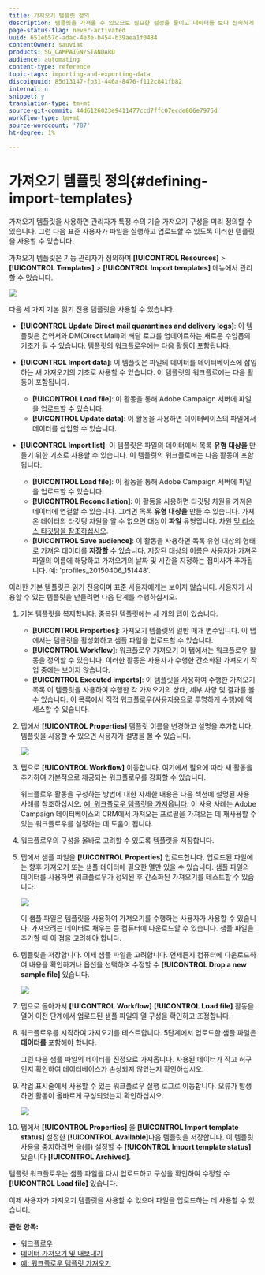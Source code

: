 ```yaml
---
title: 가져오기 템플릿 정의
description: 템플릿을 가져올 수 있으므로 필요한 설정을 줄이고 데이터를 보다 신속하게 가져올 수 있습니다.
page-status-flag: never-activated
uuid: 651eb57c-adac-4e3e-b454-b39aea1f0484
contentOwner: sauviat
products: SG_CAMPAIGN/STANDARD
audience: automating
content-type: reference
topic-tags: importing-and-exporting-data
discoiquuid: 85d13147-fb31-446a-8476-f112c841fb82
internal: n
snippet: y
translation-type: tm+mt
source-git-commit: 44d6126023e9411477ccd7ffc07ecde806e7976d
workflow-type: tm+mt
source-wordcount: '787'
ht-degree: 1%

---
```



# 가져오기 템플릿 정의{#defining-import-templates}

가져오기 템플릿을 사용하면 관리자가 특정 수의 기술 가져오기 구성을 미리 정의할 수 있습니다. 그런 다음 표준 사용자가 파일을 실행하고 업로드할 수 있도록 이러한 템플릿을 사용할 수 있습니다.

가져오기 템플릿은 기능 관리자가 정의하며 **[!UICONTROL Resources]** > **[!UICONTROL Templates]** > **[!UICONTROL Import templates]** 메뉴에서 관리할 수 있습니다.

![](assets/import_template_list.png)

다음 세 가지 기본 읽기 전용 템플릿을 사용할 수 있습니다.

* **[!UICONTROL Update Direct mail quarantines and delivery logs]**: 이 템플릿은 검역서와 DM(Direct Mail)의 배달 로그를 업데이트하는 새로운 수입품의 기초가 될 수 있습니다. 템플릿의 워크플로우에는 다음 활동이 포함됩니다.
* **[!UICONTROL Import data]**: 이 템플릿은 파일의 데이터를 데이터베이스에 삽입하는 새 가져오기의 기초로 사용할 수 있습니다. 이 템플릿의 워크플로에는 다음 활동이 포함됩니다.

   * **[!UICONTROL Load file]**: 이 활동을 통해 Adobe Campaign 서버에 파일을 업로드할 수 있습니다.
   * **[!UICONTROL Update data]**: 이 활동을 사용하면 데이터베이스의 파일에서 데이터를 삽입할 수 있습니다.

* **[!UICONTROL Import list]**: 이 템플릿은 파일의 데이터에서 목록 **유형 대상을** 만들기 위한 기초로 사용할 수 있습니다. 이 템플릿의 워크플로에는 다음 활동이 포함됩니다.

   * **[!UICONTROL Load file]**: 이 활동을 통해 Adobe Campaign 서버에 파일을 업로드할 수 있습니다.
   * **[!UICONTROL Reconciliation]**: 이 활동을 사용하면 타깃팅 차원을 가져온 데이터에 연결할 수 있습니다. 그러면 목록 **유형 대상을** 만들 수 있습니다. 가져온 데이터의 타깃팅 차원을 알 수 없으면 대상이 **파일** 유형입니다. 차원 [및 리소스 타깃팅을 참조하십시오](../../automating/using/query.md#targeting-dimensions-and-resources).
   * **[!UICONTROL Save audience]**: 이 활동을 사용하면 목록 유형 대상의 형태로 가져온 데이터를 **저장할** 수 있습니다. 저장된 대상의 이름은 사용자가 가져온 파일의 이름에 해당하고 가져오기의 날짜 및 시간을 지정하는 접미사가 추가됩니다. 예: &#39;profiles_20150406_151448&#39;.

이러한 기본 템플릿은 읽기 전용이며 표준 사용자에게는 보이지 않습니다. 사용자가 사용할 수 있는 템플릿을 만들려면 다음 단계를 수행하십시오.

1. 기본 템플릿을 복제합니다. 중복된 템플릿에는 세 개의 탭이 있습니다.

   * **[!UICONTROL Properties]**: 가져오기 템플릿의 일반 매개 변수입니다. 이 탭에서는 템플릿을 활성화하고 샘플 파일을 업로드할 수 있습니다.
   * **[!UICONTROL Workflow]**: 워크플로우 가져오기 이 탭에서는 워크플로우 활동을 정의할 수 있습니다. 이러한 활동은 사용자가 수행한 간소화된 가져오기 작업 중에는 보이지 않습니다.
   * **[!UICONTROL Executed imports]**: 이 템플릿을 사용하여 수행한 가져오기 목록 이 템플릿을 사용하여 수행한 각 가져오기의 상태, 세부 사항 및 결과를 볼 수 있습니다. 이 목록에서 직접 워크플로우(사용자용으로 투명하게 수행)에 액세스할 수 있습니다.

1. 탭에서 **[!UICONTROL Properties]** 템플릿 이름을 변경하고 설명을 추가합니다. 템플릿을 사용할 수 있으면 사용자가 설명을 볼 수 있습니다.

   ![](assets/simplified_import_model1.png)

1. 탭으로 **[!UICONTROL Workflow]** 이동합니다. 여기에서 필요에 따라 새 활동을 추가하여 기본적으로 제공되는 워크플로우를 강화할 수 있습니다.

   워크플로우 활동을 구성하는 방법에 대한 자세한 내용은 다음 섹션에 설명된 사용 사례를 참조하십시오. [예: 워크플로우 템플릿을 가져옵니다](../../automating/using/creating-import-workflow-templates.md). 이 사용 사례는 Adobe Campaign 데이터베이스의 CRM에서 가져오는 프로필을 가져오는 데 재사용할 수 있는 워크플로우를 설정하는 데 도움이 됩니다.

1. 워크플로우의 구성을 올바로 고려할 수 있도록 템플릿을 저장합니다.
1. 탭에서 샘플 파일을 **[!UICONTROL Properties]** 업로드합니다. 업로드된 파일에는 향후 가져오기 또는 샘플 데이터에 필요한 열만 있을 수 있습니다. 샘플 파일의 데이터를 사용하면 워크플로우가 정의된 후 간소화된 가져오기를 테스트할 수 있습니다.

   ![](assets/import_template_sample.png)

   이 샘플 파일은 템플릿을 사용하여 가져오기를 수행하는 사용자가 사용할 수 있습니다. 가져오려는 데이터로 채우는 등 컴퓨터에 다운로드할 수 있습니다. 샘플 파일을 추가할 때 이 점을 고려해야 합니다.

1. 템플릿을 저장합니다. 이제 샘플 파일을 고려합니다. 언제든지 컴퓨터에 다운로드하여 내용을 확인하거나 옵션을 선택하여 수정할 수 **[!UICONTROL Drop a new sample file]** 있습니다.

   ![](assets/simplified_import_model2.png)

1. 탭으로 돌아가서 **[!UICONTROL Workflow]** **[!UICONTROL Load file]** 활동을 열어 이전 단계에서 업로드된 샘플 파일의 열 구성을 확인하고 조정합니다.
1. 워크플로우를 시작하여 가져오기를 테스트합니다. 5단계에서 업로드한 샘플 파일은 **데이터를** 포함해야 합니다.

   그런 다음 샘플 파일의 데이터를 진정으로 가져옵니다. 사용된 데이터가 작고 허구인지 확인하여 데이터베이스가 손상되지 않았는지 확인하십시오.

1. 작업 표시줄에서 사용할 수 있는 워크플로우 실행 로그로 이동합니다. 오류가 발생하면 활동이 올바르게 구성되었는지 확인하십시오.

   ![](assets/simplified_import_model3.png)

1. 탭에서 **[!UICONTROL Properties]** 을 **[!UICONTROL Import template status]** 설정한 **[!UICONTROL Available]**&#x200B;다음 템플릿을 저장합니다. 이 템플릿 사용을 중지하려면 을(를) 설정할 수 **[!UICONTROL Import template status]** 있습니다 **[!UICONTROL Archived]**.

템플릿 워크플로우는 샘플 파일을 다시 업로드하고 구성을 확인하여 수정할 수 **[!UICONTROL Load file]** 있습니다.

이제 사용자가 가져오기 템플릿을 사용할 수 있으며 파일을 업로드하는 데 사용할 수 있습니다.

**관련 항목:**

* [워크플로우](../../automating/using/get-started-workflows.md)
* [데이터 가져오기 및 내보내기](../../automating/using/about-data-import-and-export.md)
* [예: 워크플로우 템플릿 가져오기](../../automating/using/creating-import-workflow-templates.md)

